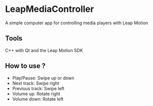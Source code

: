 # LeapMediaController
A simple computer app for controlling media players with Leap Motion

## Tools
C++ with Qt and the Leap Motion SDK

## How to use ?
* Play/Pause: Swipe up or down
* Next track: Swipe right
* Previous track: Swipe left
* Volume up: Rotate right
* Volume down: Rotate left
